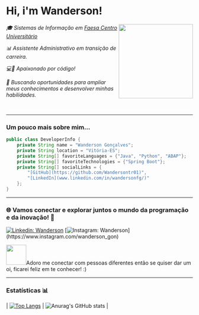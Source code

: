

<h1> Hi, i'm Wanderson!</h1>
<img align='right' src="https://media.giphy.com/media/B6wdZEDP2TXRkA83o5/giphy.gif" width="200">
<p><em>🎓 Sistemas de Informação em <a href="https://www.faesa.br">Faesa Centro Universitário</a></em></p>
<p><em>📊 Assistente Administrativo em transição de carreira.</em></p>
<p><em>💻🚀 Apaixonado por código!</em></p>
<p><em>🎯 Buscando oportunidades para ampliar meus conhecimentos e desenvolver minhas habilidades.</em></p>
<br>


---

<h3>Um pouco mais sobre mim...</h3>

```java
public class DeveloperInfo {
    private String name = "Wanderson Gonçalves";
    private String location = "Vitória-ES";
    private String[] favoriteLanguages = {"Java", "Python", "ABAP"};
    private String[] favoriteTechnologies = {"Spring Boot"};
    private String[] socialLinks = {
        "[GitHub](https://github.com/Wandersontr01)",
        "[LinkedIn](www.linkedin.com/in/wandersonfg/)"
    };
}
```
---

<h3>🌐 Vamos conectar e explorar juntos o mundo da programação e da inovação! 🚀</h3>

[![Linkedin: Wanderson](https://img.shields.io/badge/-wanderson-blue?style=flat-square&logo=Linkedin&logoColor=white&link=https://www.linkedin.com/in/anmol-p-singh/)](https://www.linkedin.com/in/wandersonfg/)
[![Instagram: Wanderson](https://img.shields.io/badge/-Instagram-%23E4405F?style=for-the-badge&logo=instagram&logoColor=white")](https://www.instagram.com/wanderson_gon)


<div>
    <a><img loading="lazy" src="https://camo.githubusercontent.com/ec0df7b334d15078e980be8f26f35f1bd6f004eaa4a121db42fed361360c1817/68747470733a2f2f6d656469612e67697068792e636f6d2f6d656469612f4c6e516a7057614f4e386e68723231764e572f67697068792e676966" width="54" height="54">Adoro me conectar com pessoas diferentes então se quiser dar um oi, ficarei feliz em te conhecer! :)</a>
</div>

---

<h3>Estatísticas 📊</h3>

| [![Top Langs](https://github-readme-stats.vercel.app/api/top-langs/?username=Wandersontr01&layout=donut)](https://github.com/anuraghazra/github-readme-stats) | ![Anurag's GitHub stats](https://github-readme-stats.vercel.app/api?username=Wandersontr01&show_icons=true) |





